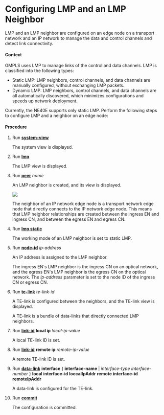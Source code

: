 Configuring LMP and an LMP Neighbor
===================================

LMP and an LMP neighbor are configured on an edge node on a transport network and an IP network to manage the data and control channels and detect link connectivity.

#### Context

GMPLS uses LMP to manage links of the control and data channels. LMP is classified into the following types:

* Static LMP: LMP neighbors, control channels, and data channels are manually configured, without exchanging LMP packets.
* Dynamic LMP: LMP neighbors, control channels, and data channels are all automatically discovered, which minimizes configurations and speeds up network deployment.

Currently, the NE40E supports only static LMP. Perform the following steps to configure LMP and a neighbor on an edge node:


#### Procedure

1. Run [**system-view**](cmdqueryname=system-view)
   
   
   
   The system view is displayed.
2. Run [**lmp**](cmdqueryname=lmp)
   
   
   
   The LMP view is displayed.
3. Run [**peer**](cmdqueryname=peer) *name*
   
   
   
   An LMP neighbor is created, and its view is displayed.
   
   
   
   ![](../../../../public_sys-resources/note_3.0-en-us.png) 
   
   The neighbor of an IP network edge node is a transport network edge node that directly connects to the IP network edge node. This means that LMP neighbor relationships are created between the ingress EN and ingress CN, and between the egress EN and egress CN.
4. Run [**lmp static**](cmdqueryname=lmp+static)
   
   
   
   The working mode of an LMP neighbor is set to static LMP.
5. Run [**node-id**](cmdqueryname=node-id) *ip-address*
   
   
   
   An IP address is assigned to the LMP neighbor.
   
   The ingress EN's LMP neighbor is the ingress CN on an optical network, and the egress EN's LMP neighbor is the egress CN on the optical network. The *ip-address* parameter is set to the node ID of the ingress CN or egress CN.
6. Run [**te-link**](cmdqueryname=te-link) *te-link-id*
   
   
   
   A TE-link is configured between the neighbors, and the TE-link view is displayed.
   
   
   
   A TE-link is a bundle of data-links that directly connected LMP neighbors.
7. Run [**link-id**](cmdqueryname=link-id+local+ip) **local ip** *local-ip-value*
   
   
   
   A local TE-link ID is set.
8. Run [**link-id**](cmdqueryname=link-id+remote+ip) **remote ip** *remote-ip-value*
   
   
   
   A remote TE-link ID is set.
9. Run [**data-link**](cmdqueryname=data-link+interface+local+interface-id+remote+interface-id) **interface** { **interface-name** | *interface-type* *interface-number* } **local interface-id** **loccalIpAddr** ****remote**** ****interface-id**** **remoteIpAddr**
   
   
   
   A data-link is configured for the TE-link.
10. Run [**commit**](cmdqueryname=commit)
    
    
    
    The configuration is committed.